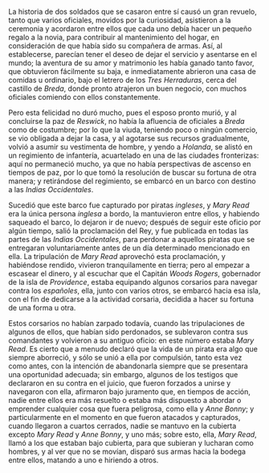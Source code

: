 La historia de dos soldados que se casaron entre sí causó un gran revuelo, tanto que varios oficiales, movidos por la curiosidad, asistieron a la ceremonia y acordaron entre ellos que cada uno debía hacer un pequeño regalo a la novia, para contribuir al mantenimiento del hogar, en consideración de que había sido su compañera de armas. Así, al establecerse, parecían tener el deseo de dejar el servicio y asentarse en el mundo; la aventura de su amor y matrimonio les había ganado tanto favor, que obtuvieron fácilmente su baja, e inmediatamente abrieron una casa de comidas u ordinario, bajo el letrero de los *Tres Herraduras*, cerca del castillo de *Breda*, donde pronto atrajeron un buen negocio, con muchos oficiales comiendo con ellos constantemente.

Pero esta felicidad no duró mucho, pues el esposo pronto murió, y al concluirse la paz de *Reswick*, no había la afluencia de oficiales a *Breda* como de costumbre; por lo que la viuda, teniendo poco o ningún comercio, se vio obligada a dejar la casa, y al agotarse sus recursos gradualmente, volvió a asumir su vestimenta de hombre, y yendo a *Holanda*, se alistó en un regimiento de infantería, acuartelado en una de las ciudades fronterizas: aquí no permaneció mucho, ya que no había perspectivas de ascenso en tiempos de paz, por lo que tomó la resolución de buscar su fortuna de otra manera; y retirándose del regimiento, se embarcó en un barco con destino a las *Indias Occidentales*.

Sucedió que este barco fue capturado por piratas *ingleses*, y *Mary Read* era la única persona *inglesa* a bordo, la mantuvieron entre ellos, y habiendo saqueado el barco, lo dejaron ir de nuevo; después de seguir este oficio por algún tiempo, salió la proclamación del Rey, y fue publicada en todas las partes de las *Indias Occidentales*, para perdonar a aquellos piratas que se entregaran voluntariamente antes de un día determinado mencionado en ella. La tripulación de *Mary Read* aprovechó esta proclamación, y habiéndose rendido, vivieron tranquilamente en tierra; pero al empezar a escasear el dinero, y al escuchar que el Capitán *Woods Rogers*, gobernador de la isla de *Providence*, estaba equipando algunos corsarios para navegar contra los *españoles*, ella, junto con varios otros, se embarcó hacia esa isla, con el fin de dedicarse a la actividad corsaria, decidida a hacer su fortuna de una forma u otra.

Estos corsarios no habían zarpado todavía, cuando las tripulaciones de algunos de ellos, que habían sido perdonados, se sublevaron contra sus comandantes y volvieron a su antiguo oficio: en este número estaba *Mary Read*. Es cierto que a menudo declaró que la vida de un pirata era algo que siempre aborreció, y sólo se unió a ella por compulsión, tanto esta vez como antes, con la intención de abandonarla siempre que se presentara una oportunidad adecuada; sin embargo, algunos de los testigos que declararon en su contra en el juicio, que fueron forzados a unirse y navegaron con ella, afirmaron bajo juramento que, en tiempos de acción, nadie entre ellos era más resuelto o estaba más dispuesto a abordar o emprender cualquier cosa que fuera peligrosa, como ella y *Anne Bonny*; y particularmente en el momento en que fueron atacados y capturados, cuando llegaron a cuartos cerrados, nadie se mantuvo en la cubierta excepto *Mary Read* y *Anne Bonny*, y uno más; sobre esto, ella, *Mary Read*, llamó a los que estaban bajo cubierta, para que subieran y lucharan como hombres, y al ver que no se movían, disparó sus armas hacia la bodega entre ellos, matando a uno e hiriendo a otros.